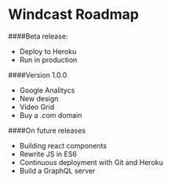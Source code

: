 # **Windcast Roadmap**


####Beta release:
* Deploy to Heroku
* Run in production

####Version 1.0.0
* Google Analitycs
* New design
* Video Grid
* Buy a .com domain

####On future releases
* Building react components
* Rewrite JS in ES6
* Continuous deployment with Git and Heroku
* Build a GraphQL server


